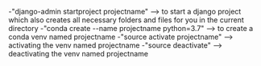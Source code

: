 -"django-admin startproject projectname" --> to start a django project which also creates all necessary folders and files for you in the current directory
-"conda create --name projectname python=3.7" --> to create a conda venv named projectname
-"source activate projectname" --> activating the venv named projectname
-"source deactivate" --> deactivating the venv named projectname

